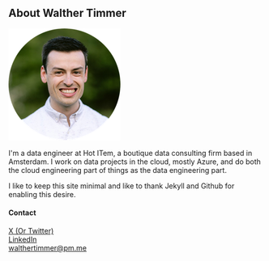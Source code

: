 ## About Walther Timmer

![Walther](/static/images/profile-modified.png)

I'm a data engineer at Hot ITem, a boutique data consulting firm based in Amsterdam. I work on data projects in the cloud, mostly Azure, and do both the cloud engineering part of things as the data engineering part. 

I like to keep this site minimal and like to thank Jekyll and Github for enabling this desire. 

#### Contact  
[X (Or Twitter)](https://twitter.com/walthertimmer)  
[LinkedIn](https://www.linkedin.com/in/walthertimmer/)  
<walthertimmer@pm.me>
